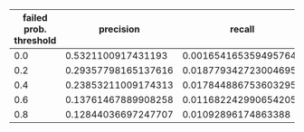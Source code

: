 |  failed prob. threshold  |  precision  |  recall  |
| ---- | ---- | ---- |
| 0.0 | 0.5321100917431193 | 0.0016541653594957647 |
| 0.2 | 0.29357798165137616 | 0.018779342723004695 |
| 0.4 | 0.23853211009174313 | 0.017844886753603295 |
| 0.6 | 0.13761467889908258 | 0.011682242990654205 |
| 0.8 | 0.12844036697247707 | 0.01092896174863388 |